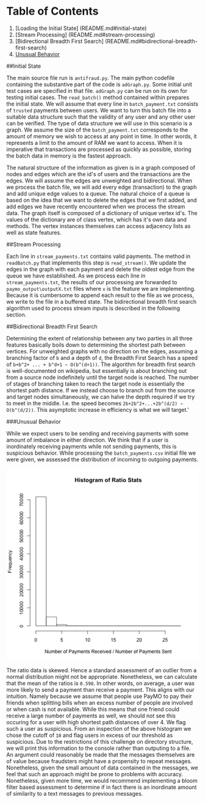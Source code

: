 # Table of Contents

1. [Loading the Initial State] (README.md#initial-state)
2. [Stream Processing] (README.md#stream-processing)
3. [Bidirectional Breadth First Search] (README.md#bidirectional-breadth-first-search)
4. [Unusual Behavior](README.md#unusual-behavior)

##Initial State

The main source file run is `antifraud.py`.  The main python codefile containing the substantive part of the code is `adGraph.py`.  Some initial unit test cases are specified in that file.  `adGraph.py` can be run on its own for testing initial cases.  The `read_batch()` method contained within prepares the initial state. We will assume that every line in `batch_payment.txt` consists of `trusted` payments between users. We want to turn this batch file into a suitable data structure such that the validity of any user and any other user can be verified.   The type of data structure we will use in this scenario is a graph.  We assume the size of the `batch_payment.txt` corresponds to the amount of memory we wish to access at any point in time.  In other words, it represents a limit to the amount of RAM we want to access.  When it is imperative that transactions are processed as quickly as possible, storing the batch data in memory is the fastest approach.  

The natural structure of the information as given is in a graph composed of nodes and edges which are the id's of users and the transactions are the edges.  We will assume the edges are unweighted and bidirectional.  When we process the batch file, we will add every edge (transaction) to the graph and add unique edge values to a queue. The natural choice of a queue is based on the idea that we want to delete the edges that we first added, and add edges we have recently encountered when we process the stream data.  The graph itself is composed of a dictionary of unique vertex id's.  The values of the dictionary are of class vertex, which has it's own data and methods.  The vertex instances themselves can access adjacency lists as well as state features.  

##Stream Processing

Each line in `stream_payments.txt` contains valid payments.  The method in `readBatch.py` that implements this step is `read_stream()`.  We update the edges in the graph with each payment and delete the oldest edge from the queue we have established.  As we process each line in `stream_payments.txt`, the results of our processing are forwarded to `paymo_output\outputX.txt` files where `x` is the feature we are implementing.  Because it is cumbersome to append each result to the file as we process, we write to the file in a buffered state.  The bidirectional breadth first search algorithm used to process stream inputs is described in the following section.

##Bidirectional Breadth First Search

Determining the extent of relationship between any two parties in all three features basically boils down to determining the shortest path between vertices.  For unweighted graphs with no direction on the edges, assuming a branching factor of `b` and a depth of `d`, the Breadth First Search has a speed of `b+b^2+ ... + b^d+1 ~ O(b^(d+1))`. The algorithm for breadth first search is well-documented on wikipedia, but essentially is about branching out from a source node indefinitely until the target node is reached.  The number of stages of branching taken to reach the target node is essentially the shortest path distance.   If we instead choose to branch out from the source and target nodes simultaneously, we can halve the depth required if we try to meet in the middle.  I.e. the speed becomes `2b+2b^2+...+2b^(d/2) ~ O(b^(d/2))`.  This asymptotic increase in efficiency is what we will target.'

###Unusual Behavior

While we expect users to be sending and receiving payments with some amount of imbalance in either direction.  We think that if a user is inordinately receiving payments while not sending payments, this is suspicious behavior.  While processing the `batch_payments.csv` initial file we were given, we assessed the distribution of incoming to outgoing payments.  

<img src="./images/ratio_stats.png" width="600">

The ratio data is skewed. Hence a standard assessment of an outlier from a normal distribution might not be appropriate.  Nonetheless, we can calculate that the mean of the ratios is `0.598`.  In other words, on average, a user was more likely to send a payment than receive a payment.  This aligns with our intuition.  Namely because we assume that people use PayMO to pay their friends when splitting bills when an excess number of people are involved or when cash is not available.  While this means that one friend could receive a large number of payments as well, we should not see this occuring for a user with high shortest path distances of over 4.  We flag such a user as suspicious.  From an inspection of the above histogram we chose the cutoff of `10` and flag users in excess of our threshold as suspicious.  Due to the restrictions of this challenge on directory structure, we will print this information to the console rather than outputing to a file.  An argument could reasonably be made that the messages themselves are of value because fraudsters might have a propensity to repeat messages.  Nonetheless, given the small amount of data contained in the messages, we feel that such an approach might be prone to problems with accuracy.  Nonetheless, given more time, we would recommend implementing a bloom filter based assessment to determine if in fact there is an inordinate amount of similarity to a text messages to previous messages.  

